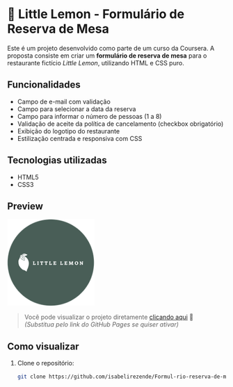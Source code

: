 # 🍋 Little Lemon - Formulário de Reserva de Mesa

Este é um projeto desenvolvido como parte de um curso da Coursera. A proposta consiste em criar um **formulário de reserva de mesa** para o restaurante fictício *Little Lemon*, utilizando HTML e CSS puro.

## Funcionalidades
- Campo de e-mail com validação
- Campo para selecionar a data da reserva
- Campo para informar o número de pessoas (1 a 8)
- Validação de aceite da política de cancelamento (checkbox obrigatório)
- Exibição do logotipo do restaurante
- Estilização centrada e responsiva com CSS

## Tecnologias utilizadas
- HTML5
- CSS3

## Preview

<img src="logo.png" alt="Logo do Little Lemon" width="200">

> Você pode visualizar o projeto diretamente [clicando aqui](https://github.com/isabelirezende/Formul-rio-reserva-de-mesa---Coursera) 🔗  
> *(Substitua pelo link do GitHub Pages se quiser ativar)*

## Como visualizar

1. Clone o repositório:
   ```bash
   git clone https://github.com/isabelirezende/Formul-rio-reserva-de-mesa---Coursera

